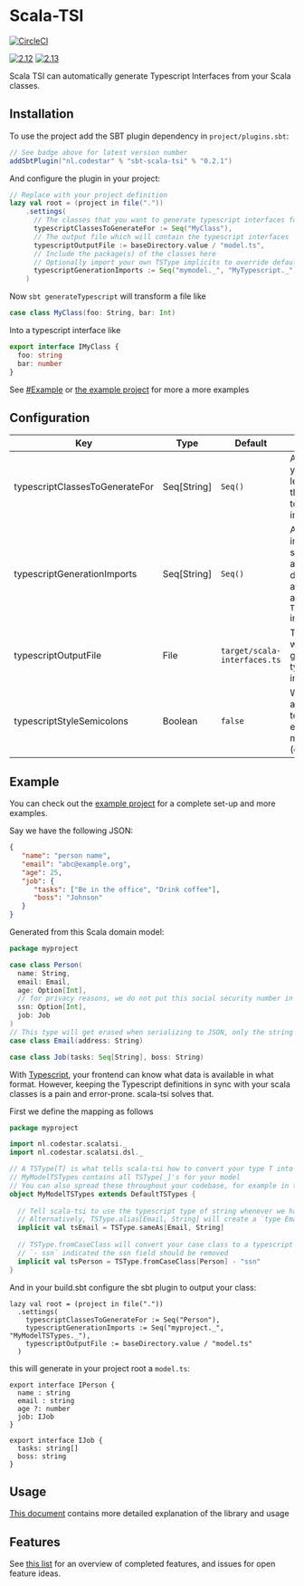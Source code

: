 # Scala-TSI

[![CircleCI](https://img.shields.io/circleci/project/github/code-star/scala-tsi/master.svg)](https://circleci.com/gh/code-star/scala-tsi/)


[![2.12](https://img.shields.io/maven-central/v/nl.codestar/scala-tsi_2.12.svg?label=2.12)](https://mvnrepository.com/artifact/nl.codestar/scala-tsi)
[![2.13](https://img.shields.io/maven-central/v/nl.codestar/scala-tsi_2.13.svg?label=2.13)](https://mvnrepository.com/artifact/nl.codestar/scala-tsi)

Scala TSI can automatically generate Typescript Interfaces from your Scala classes.

## Installation

To use the project add the SBT plugin dependency in `project/plugins.sbt`:

```scala
// See badge above for latest version number
addSbtPlugin("nl.codestar" % "sbt-scala-tsi" % "0.2.1")
```

And configure the plugin in your project:
```scala
// Replace with your project definition
lazy val root = (project in file("."))
    .settings(
      // The classes that you want to generate typescript interfaces for
      typescriptClassesToGenerateFor := Seq("MyClass"),
      // The output file which will contain the typescript interfaces
      typescriptOutputFile := baseDirectory.value / "model.ts",
      // Include the package(s) of the classes here
      // Optionally import your own TSType implicits to override default default generated
      typescriptGenerationImports := Seq("mymodel._", "MyTypescript._")
    )
```

Now `sbt generateTypescript` will transform a file like
```scala
case class MyClass(foo: String, bar: Int)
```

Into a typescript interface like
```typescript
export interface IMyClass {
  foo: string
  bar: number
}
```

See [#Example](#Example) or [the example project](example/) for more a more examples

## Configuration

| Key | Type | Default | Description |
| --- | ---- | ------- | ----------- |
| typescriptClassesToGenerateFor | Seq[String] | `Seq()` | A list of all your (top-level) classes that you want to generate interfaces for |
| typescriptGenerationImports | Seq[String] | `Seq()` | A list of all imports. This should import all classes you defined above, as well as custom `TSType` implicits |
| typescriptOutputFile | File | `target/scala-interfaces.ts`| The output file with generated typescript interfaces |
| typescriptStyleSemicolons | Boolean | `false` | Whether to add booleans to the exported model (experimental) |

## Example

You can check out the [example project](example/) for a complete set-up and more examples.

Say we have the following JSON:
```json
{
   "name": "person name",
   "email": "abc@example.org",
   "age": 25,
   "job": {
      "tasks": ["Be in the office", "Drink coffee"],
      "boss": "Johnson"
   }
}
```

Generated from this Scala domain model:
```scala
package myproject

case class Person(
  name: String,
  email: Email,
  age: Option[Int],
  // for privacy reasons, we do not put this social security number in the JSON
  ssn: Option[Int],
  job: Job
)
// This type will get erased when serializing to JSON, only the string remains
case class Email(address: String)

case class Job(tasks: Seq[String], boss: String)

```

With [Typescript](https://www.typescriptlang.org/), your frontend can know what data is available in what format.
However, keeping the Typescript definitions in sync with your scala classes is a pain and error-prone. scala-tsi solves that.

First we define the mapping as follows
```scala
package myproject

import nl.codestar.scalatsi._
import nl.codestar.scalatsi.dsl._

// A TSType[T] is what tells scala-tsi how to convert your type T into typescript
// MyModelTSTypes contains all TSType[_]'s for your model
// You can also spread these throughout your codebase, for example in the same place where your JSON (de)serializers
object MyModelTSTypes extends DefaultTSTypes {
 
  // Tell scala-tsi to use the typescript type of string whenever we have an Email type
  // Alternatively, TSType.alias[Email, String] will create a `type Email = string` entry in the typescript file
  implicit val tsEmail = TSType.sameAs[Email, String]
  
  // TSType.fromCaseClass will convert your case class to a typescript definition
  // `- ssn` indicated the ssn field should be removed
  implicit val tsPerson = TSType.fromCaseClass[Person] - "ssn"
}
```

And in your build.sbt configure the sbt plugin to output your class:
```
lazy val root = (project in file("."))
  .settings(
    typescriptClassesToGenerateFor := Seq("Person"),
    typescriptGenerationImports := Seq("myproject._", "MyModelTSTypes._"),
    typescriptOutputFile := baseDirectory.value / "model.ts"
  )
```

this will generate in your project root a `model.ts`:
```
export interface IPerson {
  name : string
  email : string
  age ?: number
  job: IJob
}

export interface IJob {
  tasks: string[]
  boss: string
}
```

## Usage

[This document](doc/workings.md) contains more detailed explanation of the library and usage

## Features

See [this list](https://github.com/code-star/scala-ts-interfaces/issues/1) for an overview of completed features, and issues for open feature ideas.
